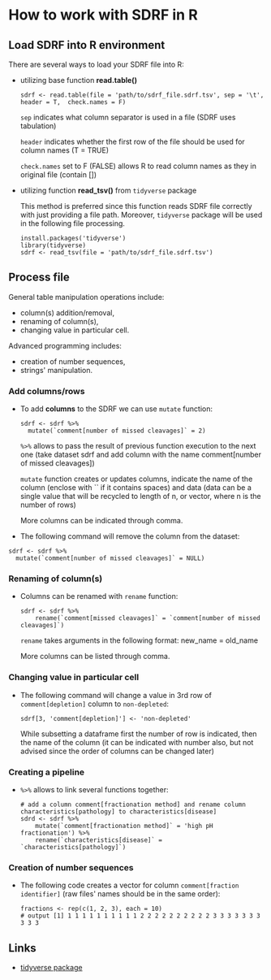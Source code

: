 # How to work with SDRF in R

## Load SDRF into R environment

There are several ways to load your SDRF file into R:
- utilizing base function **read.table()**
    ```
    sdrf <- read.table(file = 'path/to/sdrf_file.sdrf.tsv', sep = '\t', header = T,  check.names = F)
    ```
    `sep` indicates what column separator is used in a file (SDRF uses tabulation)

    `header` indicates whether the first row of the file should be used for column names (T = TRUE)

    `check.names` set to F (FALSE) allows R to read column names as they in original file (contain [])


- utilizing function **read_tsv()** from `tidyverse` package
    
    This method is preferred since this function reads SDRF file correctly with just providing a file path. Moreover, `tidyverse` package will be used in the following file processing.
    ```
    install.packages('tidyverse')
    library(tidyverse)
    sdrf <- read_tsv(file = 'path/to/sdrf_file.sdrf.tsv')
    ```

## Process file

General table manipulation operations include:
- column(s) addition/removal,
- renaming of column(s),
- changing value in particular cell.

Advanced programming includes:
- creation of number sequences,
- strings' manipulation.

### Add columns/rows
- To add **columns** to the SDRF we can use `mutate` function:
    ```
    sdrf <- sdrf %>%
      mutate(`comment[number of missed cleavages]` = 2)
    ```
    `%>%` allows to pass the result of previous function execution to the next one (take dataset sdrf and add column with the name comment[number of missed cleavages])

    `mutate` function creates or updates columns, indicate the name of the column (enclose with `` if it contains spaces) and data (data can be a single value that will be recycled to length of n, or vector, where n is the number of rows)

  More columns can be indicated through comma.

- The following command will remove the column from the dataset:
```
sdrf <- sdrf %>%
  mutate(`comment[number of missed cleavages]` = NULL)
```
### Renaming of column(s)
- Columns can be renamed with `rename` function:
  ```
  sdrf <- sdrf %>%
      rename(`comment[missed cleavages]` = `comment[number of missed cleavages]`)
  ```
  `rename` takes arguments in the following format: new_name = old_name

  More columns can be listed through comma.

### Changing value in particular cell
- The following command will change a value in 3rd row of `comment[depletion]` column to `non-depleted`:
    ```
    sdrf[3, 'comment[depletion]'] <- 'non-depleted'
    ```
    While subsetting a dataframe first the number of row is indicated, then the name of the column (it can be indicated with number also, but not advised since the order of columns can be changed later)

### Creating a pipeline
- `%>%` allows to link several functions together:
  ```
  # add a column comment[fractionation method] and rename column characteristics[pathology] to characteristics[disease]
  sdrd <- sdrf %>%
      mutate(`comment[fractionation method]` = 'high pH fractionation') %>%
      rename(`characteristics[disease]` = `characteristics[pathology]`)
  ```
### Creation of number sequences
- The following code creates a vector for column `comment[fraction identifier]` (raw files' names should be in the same order):
  ```
  fractions <- rep(c(1, 2, 3), each = 10)
  # output [1] 1 1 1 1 1 1 1 1 1 1 2 2 2 2 2 2 2 2 2 2 3 3 3 3 3 3 3 3 3 3
  ```

## Links
- [tidyverse package](https://www.tidyverse.org/)
